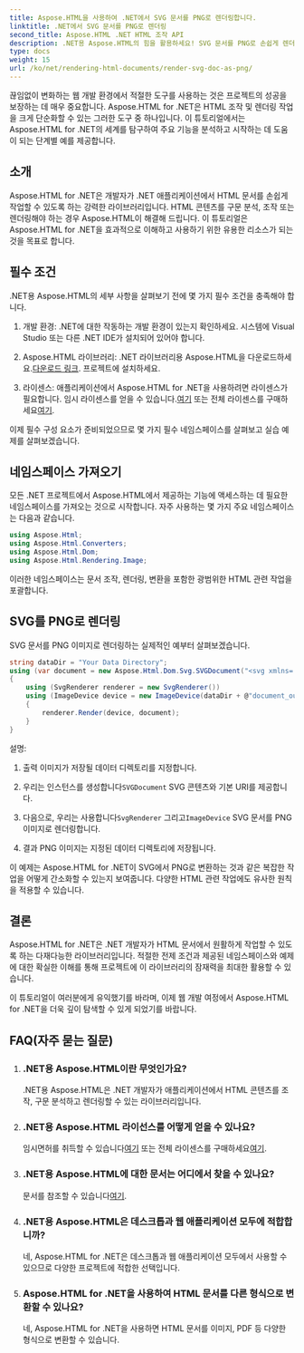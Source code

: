 ```yaml
---
title: Aspose.HTML을 사용하여 .NET에서 SVG 문서를 PNG로 렌더링합니다.
linktitle: .NET에서 SVG 문서를 PNG로 렌더링
second_title: Aspose.HTML .NET HTML 조작 API
description: .NET용 Aspose.HTML의 힘을 활용하세요! SVG 문서를 PNG로 손쉽게 렌더링하는 방법을 알아보세요. 단계별 예제와 FAQ를 살펴보세요. 지금 시작하세요!
type: docs
weight: 15
url: /ko/net/rendering-html-documents/render-svg-doc-as-png/
---
```


끊임없이 변화하는 웹 개발 환경에서 적절한 도구를 사용하는 것은 프로젝트의 성공을 보장하는 데 매우 중요합니다. Aspose.HTML for .NET은 HTML 조작 및 렌더링 작업을 크게 단순화할 수 있는 그러한 도구 중 하나입니다. 이 튜토리얼에서는 Aspose.HTML for .NET의 세계를 탐구하여 주요 기능을 분석하고 시작하는 데 도움이 되는 단계별 예를 제공합니다.

## 소개

Aspose.HTML for .NET은 개발자가 .NET 애플리케이션에서 HTML 문서를 손쉽게 작업할 수 있도록 하는 강력한 라이브러리입니다. HTML 콘텐츠를 구문 분석, 조작 또는 렌더링해야 하는 경우 Aspose.HTML이 해결해 드립니다. 이 튜토리얼은 Aspose.HTML for .NET을 효과적으로 이해하고 사용하기 위한 유용한 리소스가 되는 것을 목표로 합니다.

## 필수 조건

.NET용 Aspose.HTML의 세부 사항을 살펴보기 전에 몇 가지 필수 조건을 충족해야 합니다.

1. 개발 환경: .NET에 대한 작동하는 개발 환경이 있는지 확인하세요. 시스템에 Visual Studio 또는 다른 .NET IDE가 설치되어 있어야 합니다.

2.  Aspose.HTML 라이브러리: .NET 라이브러리용 Aspose.HTML을 다운로드하세요.[다운로드 링크](https://releases.aspose.com/html/net/). 프로젝트에 설치하세요.

3.  라이센스: 애플리케이션에서 Aspose.HTML for .NET을 사용하려면 라이센스가 필요합니다. 임시 라이센스를 얻을 수 있습니다.[여기](https://purchase.aspose.com/temporary-license/) 또는 전체 라이센스를 구매하세요[여기](https://purchase.aspose.com/buy).

이제 필수 구성 요소가 준비되었으므로 몇 가지 필수 네임스페이스를 살펴보고 실습 예제를 살펴보겠습니다.

## 네임스페이스 가져오기

모든 .NET 프로젝트에서 Aspose.HTML에서 제공하는 기능에 액세스하는 데 필요한 네임스페이스를 가져오는 것으로 시작합니다. 자주 사용하는 몇 가지 주요 네임스페이스는 다음과 같습니다.

```csharp
using Aspose.Html;
using Aspose.Html.Converters;
using Aspose.Html.Dom;
using Aspose.Html.Rendering.Image;
```

이러한 네임스페이스는 문서 조작, 렌더링, 변환을 포함한 광범위한 HTML 관련 작업을 포괄합니다.

## SVG를 PNG로 렌더링

SVG 문서를 PNG 이미지로 렌더링하는 실제적인 예부터 살펴보겠습니다.

```csharp
string dataDir = "Your Data Directory";
using (var document = new Aspose.Html.Dom.Svg.SVGDocument("<svg xmlns='http://www.w3.org/2000/svg'><circle cx='50' cy='50' r='40'/></svg>", @"c:\work\"))
{
    using (SvgRenderer renderer = new SvgRenderer())
    using (ImageDevice device = new ImageDevice(dataDir + @"document_out.png"))
    {
        renderer.Render(device, document);
    }
}
```

설명:

1. 출력 이미지가 저장될 데이터 디렉토리를 지정합니다.

2.  우리는 인스턴스를 생성합니다`SVGDocument` SVG 콘텐츠와 기본 URI를 제공합니다.

3.  다음으로, 우리는 사용합니다`SvgRenderer` 그리고`ImageDevice` SVG 문서를 PNG 이미지로 렌더링합니다.

4. 결과 PNG 이미지는 지정된 데이터 디렉토리에 저장됩니다.

이 예제는 Aspose.HTML for .NET이 SVG에서 PNG로 변환하는 것과 같은 복잡한 작업을 어떻게 간소화할 수 있는지 보여줍니다. 다양한 HTML 관련 작업에도 유사한 원칙을 적용할 수 있습니다.

## 결론

Aspose.HTML for .NET은 .NET 개발자가 HTML 문서에서 원활하게 작업할 수 있도록 하는 다재다능한 라이브러리입니다. 적절한 전제 조건과 제공된 네임스페이스와 예제에 대한 확실한 이해를 통해 프로젝트에 이 라이브러리의 잠재력을 최대한 활용할 수 있습니다.

이 튜토리얼이 여러분에게 유익했기를 바라며, 이제 웹 개발 여정에서 Aspose.HTML for .NET을 더욱 깊이 탐색할 수 있게 되었기를 바랍니다.

## FAQ(자주 묻는 질문)

1. ### .NET용 Aspose.HTML이란 무엇인가요?
   .NET용 Aspose.HTML은 .NET 개발자가 애플리케이션에서 HTML 콘텐츠를 조작, 구문 분석하고 렌더링할 수 있는 라이브러리입니다.

2. ### .NET용 Aspose.HTML 라이선스를 어떻게 얻을 수 있나요?
    임시면허를 취득할 수 있습니다[여기](https://purchase.aspose.com/temporary-license/) 또는 전체 라이센스를 구매하세요[여기](https://purchase.aspose.com/buy).

3. ### .NET용 Aspose.HTML에 대한 문서는 어디에서 찾을 수 있나요?
    문서를 참조할 수 있습니다[여기](https://reference.aspose.com/html/net/).

4. ### .NET용 Aspose.HTML은 데스크톱과 웹 애플리케이션 모두에 적합합니까?
   네, Aspose.HTML for .NET은 데스크톱과 웹 애플리케이션 모두에서 사용할 수 있으므로 다양한 프로젝트에 적합한 선택입니다.

5. ### Aspose.HTML for .NET을 사용하여 HTML 문서를 다른 형식으로 변환할 수 있나요?
   네, Aspose.HTML for .NET을 사용하면 HTML 문서를 이미지, PDF 등 다양한 형식으로 변환할 수 있습니다.
